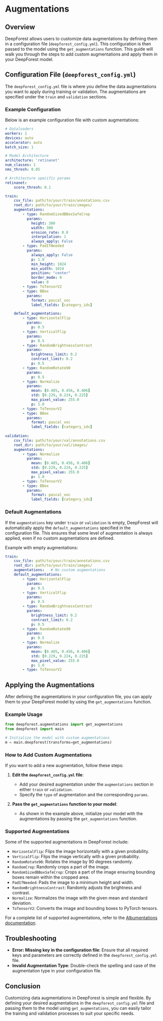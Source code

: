 # Augmentations 

## Overview

DeepForest allows users to customize data augmentations by defining them in a configuration file (`deepforest_config.yml`). This configuration is then passed to the model using the `get_augmentations` function. This guide will walk you through the steps to add custom augmentations and apply them in your DeepForest model.

## Configuration File (`deepforest_config.yml`)

The `deepforest_config.yml` file is where you define the data augmentations you want to apply during training or validation. The augmentations are specified under the `train` and `validation` sections.

### Example Configuration

Below is an example configuration file with custom augmentations:

```yaml
# Dataloaders
workers: 1
devices: auto
accelerator: auto
batch_size: 1

# Model Architecture
architecture: 'retinanet'
num_classes: 1
nms_thresh: 0.05

# Architecture specific params
retinanet:
    score_thresh: 0.1

train:
    csv_file: path/to/your/train/annotations.csv
    root_dir: path/to/your/train/images/
    augmentations:
        - type: RandomSizedBBoxSafeCrop
          params:
            height: 300
            width: 300
            erosion_rate: 0.0
            interpolation: 1
            always_apply: False
        - type: PadIfNeeded
          params:
            always_apply: False
            p: 1.0
            min_height: 1024
            min_width: 1024
            position: "center"
            border_mode: 0
            value: 0
        - type: ToTensorV2
        - type: BBox
          params:
            format: pascal_voc
            label_fields: [category_ids]

    default_augmentations:
        - type: HorizontalFlip
          params: 
            p: 0.5
        - type: VerticalFlip
          params:
            p: 0.5
        - type: RandomBrightnessContrast
          params:
            brightness_limit: 0.2
            contrast_limit: 0.2
            p: 0.5
        - type: RandomRotate90
          params:
            p: 0.5
        - type: Normalize
          params:
            mean: [0.485, 0.456, 0.406]
            std: [0.229, 0.224, 0.225]
            max_pixel_value: 255.0
            p: 1.0
        - type: ToTensorV2
        - type: BBox
          params:
            format: pascal_voc
            label_fields: [category_ids]
    
validation:
    csv_file: path/to/your/val/annotations.csv
    root_dir: path/to/your/val/images/
    augmentations:
        - type: Normalize
          params:
            mean: [0.485, 0.456, 0.406]
            std: [0.229, 0.224, 0.225]
            max_pixel_value: 255.0
            p: 1.0
        - type: ToTensorV2
        - type: BBox
          params:
            format: pascal_voc
            label_fields: [category_ids]
```
### Default Augmentations
If the `augmentations` key under `train` or `validation` is empty, DeepForest will automatically apply the `default_augmentations` specified in the configuration file. This ensures that some level of augmentation is always applied, even if no custom augmentations are defined.

Example with empty augmentations:
```yaml
train:
    csv_file: path/to/your/train/annotations.csv
    root_dir: path/to/your/train/images/
    augmentations:   # No custom augmentations
    default_augmentations:
        - type: HorizontalFlip
          params: 
            p: 0.5
        - type: VerticalFlip
          params:
            p: 0.5
        - type: RandomBrightnessContrast
          params:
            brightness_limit: 0.2
            contrast_limit: 0.2
            p: 0.5
        - type: RandomRotate90
          params:
            p: 0.5
        - type: Normalize
          params:
            mean: [0.485, 0.456, 0.406]
            std: [0.229, 0.224, 0.225]
            max_pixel_value: 255.0
            p: 1.0
        - type: ToTensorV2

```

## Applying the Augmentations

After defining the augmentations in your configuration file, you can apply them to your DeepForest model by using the `get_augmentations` function.

### Example Usage

```python
from deepforest.augmentations import get_augmentations
from deepforest import main

# Initialize the model with custom augmentations
m = main.deepforest(transforms=get_augmentations)
```

### How to Add Custom Augmentations

If you want to add a new augmentation, follow these steps:

1. **Edit the `deepforest_config.yml` file**:
   - Add your desired augmentation under the `augmentations` section in either `train` or `validation`.
   - Specify the `type` of augmentation and the corresponding `params`.

2. **Pass the `get_augmentations` function to your model**:
   - As shown in the example above, initialize your model with the augmentations by passing the `get_augmentations` function.

### Supported Augmentations

Some of the supported augmentations in DeepForest include:

- `HorizontalFlip`: Flips the image horizontally with a given probability.
- `VerticalFlip`: Flips the image vertically with a given probability.
- `RandomRotate90`: Rotates the image by 90 degrees randomly.
- `RandomCrop`: Randomly crops a part of the image.
- `RandomSizedBBoxSafeCrop`: Crops a part of the image ensuring bounding boxes remain within the cropped area.
- `PadIfNeeded`: Pads the image to a minimum height and width.
- `RandomBrightnessContrast`: Randomly adjusts the brightness and contrast.
- `Normalize`: Normalizes the image with the given mean and standard deviation.
- `ToTensorV2`: Converts the image and bounding boxes to PyTorch tensors.

For a complete list of supported augmentations, refer to the [Albumentations documentation](https://albumentations.ai/docs/).

## Troubleshooting

- **Error: Missing key in the configuration file**: Ensure that all required keys and parameters are correctly defined in the `deepforest_config.yml` file.
- **Invalid Augmentation Type**: Double-check the spelling and case of the augmentation type in your configuration file.

## Conclusion

Customizing data augmentations in DeepForest is simple and flexible. By defining your desired augmentations in the `deepforest_config.yml` file and passing them to the model using `get_augmentations`, you can easily tailor the training and validation processes to suit your specific needs.

